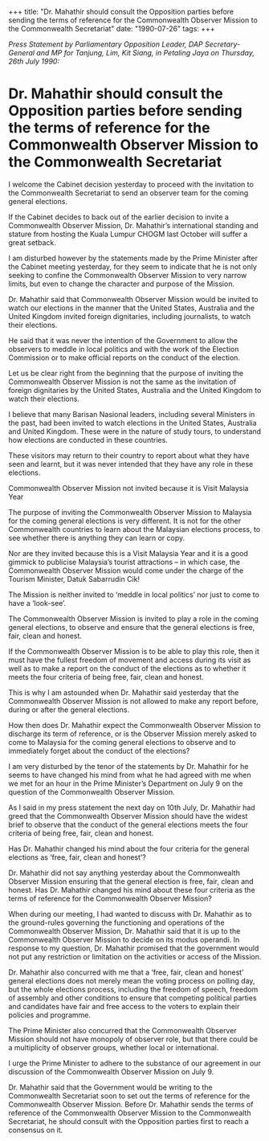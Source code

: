 +++ 
title: "Dr. Mahathir should consult the Opposition parties before sending the terms of reference for the Commonwealth Observer Mission to the Commonwealth Secretariat"
date: "1990-07-26"
tags:
+++

_Press Statement by Parliamentary Opposition Leader, DAP Secretary-General and MP for Tanjung, Lim, Kit Siang, in Petaling Jaya on Thursday, 26th July 1990:_

# Dr. Mahathir should consult the Opposition parties before sending the terms of reference for the Commonwealth Observer Mission to the Commonwealth Secretariat

I welcome the Cabinet decision yesterday to proceed with the invitation to the Commonwealth Secretariat to send an observer team for the coming general elections. </u>

If the Cabinet decides to back out of the earlier decision to invite a Commonwealth Observer Mission, Dr. Mahathir’s international standing and stature from hosting the Kuala Lumpur CHOGM last October will suffer a great setback. 

I am disturbed however by the statements made by the Prime Minister after the Cabinet meeting yesterday, for they seem to indicate that he is not only seeking to confine the Commonwealth Observer Mission to very narrow limits, but even to change the character and purpose of the Mission. 

Dr. Mahathir said that Commonwealth Observer Mission would be invited to watch our elections in the manner that the United States, Australia and the United Kingdom invited foreign dignitaries, including journalists, to watch their elections. 

He said that it was never the intention of the Government to allow the observers to meddle in local politics and with the work of the Election Commission or to make official reports on the conduct of the election. 

Let us be clear right from the beginning that the purpose of inviting the Commonwealth Observer Mission is not the same as the invitation of foreign dignitaries by the United States, Australia and the United Kingdom to watch their elections. 

I believe that many Barisan Nasional leaders, including several Ministers in the past, had been invited to watch elections in the United States, Australia and United Kingdom. These were in the nature of study tours, to understand how elections are conducted in these countries. 

These visitors may return to their country to report about what they have seen and learnt, but it was never intended that they have any role in these elections.

Commonwealth Observer Mission not invited because it is Visit Malaysia Year

The purpose of inviting the Commonwealth Observer Mission to Malaysia for the coming general elections is very different. It is not for the other Commonwealth countries to learn about the Malaysian elections process, to see whether there is anything they can learn or copy.

Nor are they invited because this is a Visit Malaysia Year and it is a good gimmick to publicise Malaysia’s tourist attractions – in which case, the Commonwealth Observer Mission would come under the charge of the Tourism Minister, Datuk Sabarrudin Cik!

The Mission is neither invited to ‘meddle in local politics’ nor just to come to have a ‘look-see’. 

The Commonwealth Observer Mission is invited to play a role in the coming general elections, to observe and ensure that the general elections is free, fair, clean and honest. 

If the Commonwealth Observer Mission is to be able to play this role, then it must have the fullest freedom of movement and access during its visit as well as to make a report on the conduct of the elections as to whether it meets the four criteria of being free, fair, clean and honest. 

This is why I am astounded when Dr. Mahathir said yesterday that the Commonwealth Observer Mission is not allowed to make any report before, during or after the general elections. 

How then does Dr. Mahathir expect the Commonwealth Observer Mission to discharge its term of reference, or is the Observer Mission merely asked to come to Malaysia for the coming general elections to observe and to immediately forget about the conduct of the elections?

I am very disturbed by the tenor of the statements by Dr. Mahathir for he seems to have changed his mind from what he had agreed with me when we met for an hour in the Prime Minister’s Department on July 9 on the question of the Commonwealth Observer Mission. 

 As I said in my press statement the next day on 10th July, Dr. Mahathir had greed that the Commonwealth Observer Mission should have the widest brief to observe that the conduct of the general elections meets the four criteria of being free, fair, clean and honest.

Has Dr. Mahathir changed his mind about the four criteria for the general elections as ‘free, fair, clean and honest’?

Dr. Mahathir did not say anything yesterday about the Commonwealth Observer Mission ensuring that the general election is free, fair, clean and honest. Has Dr. Mahathir changed his mind about these four criteria as the terms of reference for the Commonwealth Observer Mission?

When during our meeting, I had wanted to discuss with Dr. Mahathir as to the ground-rules governing the functioning and operations of the Commonwealth Observer Mission, Dr. Mahathir said that it is up to the Commonwealth Observer Mission to decide on its modus operandi. In response to my question, Dr. Mahathir promised that the government would not put any restriction or limitation on the activities or access of the Mission. 

Dr. Mahathir also concurred with me that a ‘free, fair, clean and honest’ general elections does not merely mean the voting process on polling day, but the whole elections process, including the freedom of speech, freedom of assembly and other conditions to ensure that competing political parties and candidates have fair and free access to the voters to explain their policies and programme.

The Prime Minister also concurred that the Commonwealth Observer Mission should not have monopoly of observer role, but that there could be a multiplicity of observer groups, whether local or international.

I urge the Prime Minister to adhere to the substance of our agreement in our discussion of the Commonwealth Observer Mission on July 9.

Dr. Mahathir said that the Government would be writing to the Commonwealth Secretariat soon to set out the terms of reference for the Commonwealth Observer Mission. Before Dr. Mahathir sends the terms of reference of the Commonwealth Observer Mission to the Commonwealth Secretariat, he should consult with the Opposition parties first to reach a consensus on it. 






 
